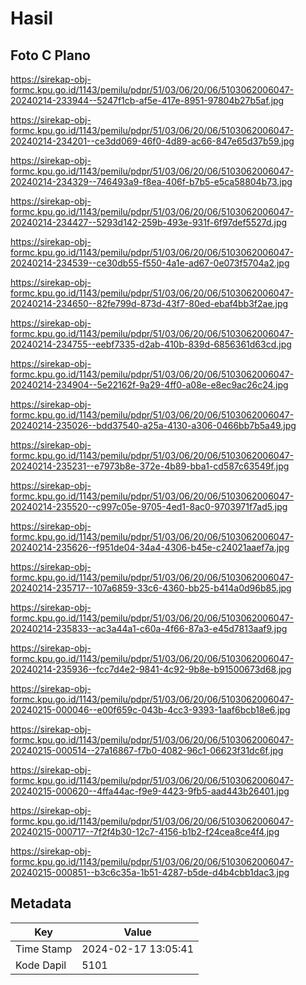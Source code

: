 # Hasil

## Foto C Plano

https://sirekap-obj-formc.kpu.go.id/1143/pemilu/pdpr/51/03/06/20/06/5103062006047-20240214-233944--5247f1cb-af5e-417e-8951-97804b27b5af.jpg

https://sirekap-obj-formc.kpu.go.id/1143/pemilu/pdpr/51/03/06/20/06/5103062006047-20240214-234201--ce3dd069-46f0-4d89-ac66-847e65d37b59.jpg

https://sirekap-obj-formc.kpu.go.id/1143/pemilu/pdpr/51/03/06/20/06/5103062006047-20240214-234329--746493a9-f8ea-406f-b7b5-e5ca58804b73.jpg

https://sirekap-obj-formc.kpu.go.id/1143/pemilu/pdpr/51/03/06/20/06/5103062006047-20240214-234427--5293d142-259b-493e-931f-6f97def5527d.jpg

https://sirekap-obj-formc.kpu.go.id/1143/pemilu/pdpr/51/03/06/20/06/5103062006047-20240214-234539--ce30db55-f550-4a1e-ad67-0e073f5704a2.jpg

https://sirekap-obj-formc.kpu.go.id/1143/pemilu/pdpr/51/03/06/20/06/5103062006047-20240214-234650--82fe799d-873d-43f7-80ed-ebaf4bb3f2ae.jpg

https://sirekap-obj-formc.kpu.go.id/1143/pemilu/pdpr/51/03/06/20/06/5103062006047-20240214-234755--eebf7335-d2ab-410b-839d-6856361d63cd.jpg

https://sirekap-obj-formc.kpu.go.id/1143/pemilu/pdpr/51/03/06/20/06/5103062006047-20240214-234904--5e22162f-9a29-4ff0-a08e-e8ec9ac26c24.jpg

https://sirekap-obj-formc.kpu.go.id/1143/pemilu/pdpr/51/03/06/20/06/5103062006047-20240214-235026--bdd37540-a25a-4130-a306-0466bb7b5a49.jpg

https://sirekap-obj-formc.kpu.go.id/1143/pemilu/pdpr/51/03/06/20/06/5103062006047-20240214-235231--e7973b8e-372e-4b89-bba1-cd587c63549f.jpg

https://sirekap-obj-formc.kpu.go.id/1143/pemilu/pdpr/51/03/06/20/06/5103062006047-20240214-235520--c997c05e-9705-4ed1-8ac0-9703971f7ad5.jpg

https://sirekap-obj-formc.kpu.go.id/1143/pemilu/pdpr/51/03/06/20/06/5103062006047-20240214-235626--f951de04-34a4-4306-b45e-c24021aaef7a.jpg

https://sirekap-obj-formc.kpu.go.id/1143/pemilu/pdpr/51/03/06/20/06/5103062006047-20240214-235717--107a6859-33c6-4360-bb25-b414a0d96b85.jpg

https://sirekap-obj-formc.kpu.go.id/1143/pemilu/pdpr/51/03/06/20/06/5103062006047-20240214-235833--ac3a44a1-c60a-4f66-87a3-e45d7813aaf9.jpg

https://sirekap-obj-formc.kpu.go.id/1143/pemilu/pdpr/51/03/06/20/06/5103062006047-20240214-235936--fcc7d4e2-9841-4c92-9b8e-b91500673d68.jpg

https://sirekap-obj-formc.kpu.go.id/1143/pemilu/pdpr/51/03/06/20/06/5103062006047-20240215-000046--e00f659c-043b-4cc3-9393-1aaf6bcb18e6.jpg

https://sirekap-obj-formc.kpu.go.id/1143/pemilu/pdpr/51/03/06/20/06/5103062006047-20240215-000514--27a16867-f7b0-4082-96c1-06623f31dc6f.jpg

https://sirekap-obj-formc.kpu.go.id/1143/pemilu/pdpr/51/03/06/20/06/5103062006047-20240215-000620--4ffa44ac-f9e9-4423-9fb5-aad443b26401.jpg

https://sirekap-obj-formc.kpu.go.id/1143/pemilu/pdpr/51/03/06/20/06/5103062006047-20240215-000717--7f2f4b30-12c7-4156-b1b2-f24cea8ce4f4.jpg

https://sirekap-obj-formc.kpu.go.id/1143/pemilu/pdpr/51/03/06/20/06/5103062006047-20240215-000851--b3c6c35a-1b51-4287-b5de-d4b4cbb1dac3.jpg


## Metadata

| Key        | Value               |
| ---------- | ------------------- |
| Time Stamp | 2024-02-17 13:05:41 |
| Kode Dapil | 5101                |



